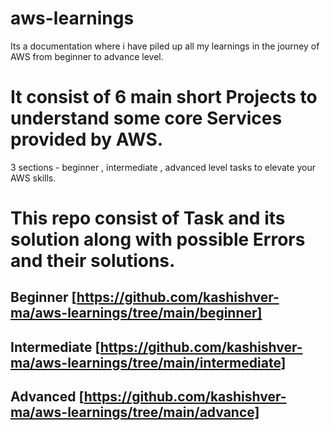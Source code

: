 # aws-learnings
Its a documentation where i have piled up all my learnings in the journey of AWS from beginner to advance level.

# It consist of 6 main short Projects to understand some core Services provided by AWS.

3 sections  - beginner , intermediate , advanced level tasks to elevate your AWS skills.

 # This repo consist of Task and its solution along with possible Errors and their solutions.

 ## Beginner [https://github.com/kashishver-ma/aws-learnings/tree/main/beginner]
 ## Intermediate [https://github.com/kashishver-ma/aws-learnings/tree/main/intermediate]
 ## Advanced [https://github.com/kashishver-ma/aws-learnings/tree/main/advance]
 
 

